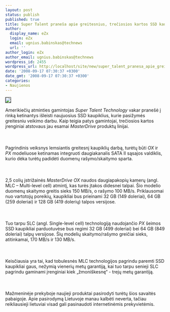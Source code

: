 ```yaml
---
layout: post
status: publish
published: true
title: Super Talent praneša apie greitesnius, trečiosios kartos SSD kaupiklius
author:
  display_name: eZx
  login: eZx
  email: ugnius.babinskas@technews
  url: ''
author_login: eZx
author_email: ugnius.babinskas@technews
wordpress_id: 2455
wordpress_url: http://localhost/site/new/super_talent_pranesa_apie_greitesnius__treciosios_kartos_ssd_kaupiklius/
date: '2008-09-17 07:30:37 +0300'
date_gmt: '2008-09-17 07:30:37 +0300'
categories:
- Naujienos
---
```

<div class="imgright"><img src="http://www.technews.lt/upl/Failai/Super_talent_inside-putside_ssd.jpg" border="1"></div>
<p>Amerikiečių atminties gamintojas <i>Super Talent Technology</i> vakar pranešė į rinką ketinantys išleisti naujuosius SSD kaupiklius, kurie pasižymės greitesniu veikimo darbu. Kaip teigia patys gamintojai, trečiosios kartos įrenginiai atstovaus jau esamai <i>MasterDrive</i> produktų linijai.<br />
<br><br />
<br>Pagrindinis veiksnys lemsiantis greitesnį kaupiklių darbą, turėtų būti <i>OX</i> ir <i>PX</i> modeliuose ketinamas integruoti daugiakanalis SATA II sąsajos valdiklis, kurio dėka turėtų padidėti duomenų rašymo/skaitymo sparta.<br />
<br><br />
<br>2,5 colių įstrižainės <i>MasterDrive OX</i> naudos daugiapakopių kamerų (angl. MLC – Multi-level cell) atmintį, kas turės įtakos didesnei talpai. Šio modelio duomenų skaitymo greitis sieks 150 MB/s, o rašymo 100 MB/s. Priklausomai nuo vartotojų poreikių, kaupikliai bus prieinami 32 GB (149 doleriai), 64 GB (259 doleriai) ir 128 GB (419 dolerių) talpos versijose.<br />
<br><br />
<br>Tuo tarpu SLC (angl. Single-level cell) technologiją naudojančio <i>PX</i> šeimos SSD kaupikliai parduotuvėse bus regimi 32 GB (499 doleriai) bei 64 GB (849 doleriai) talpų versijose. Šių modelių skaitymo/rašymo greičiai sieks, atitinkamai, 170 MB/s ir 130 MB/s.<br />
<br><br />
<br>Keisčiausia yra tai, kad tobulesnės MLC technologijos pagrindu paremti SSD kaupikliai gaus, nežymią vienerių metų garantiją, kai tuo tarpu senieji SLC pagrindu gaminami įrenginiai kiek „žmoniškesnę“ - trejų metų garantiją.<br />
<br><br />
<br>Mažmeninėje prekyboje naujieji produktai pasirodyti turėtų šios savaitės pabaigoje. Apie pasirodymą Lietuvoje manau kalbėti neverta, tačiau reikliausieji lietuviai visad gali pasinaudoti internetinėmis prekyvietėmis.<br />
<br><br />
<br><br />
<br></p>
